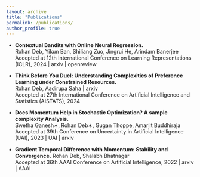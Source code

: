 ```yaml
---
layout: archive
title: "Publications"
permalink: /publications/
author_profile: true
---
```


- **Contextual Bandits with Online Neural Regression.**  
Rohan Deb, Yikun Ban, Shiliang Zuo, Jingrui He, Arindam Banerjee  
Accepted at 12th International Conference on Learning Representations (ICLR), 2024 | arxiv | openreview

- **Think Before You Duel: Understanding Complexities of Preference Learning under Constrained Resources.**  
Rohan Deb, Aadirupa Saha | arxiv  
Accepted at 27th International Conference on Artificial Intelligence and Statistics (AISTATS), 2024  

- **Does Momentum Help in Stochastic Optimization? A sample complexity Analysis.**  
Swetha Ganesh∗, Rohan Deb∗, Gugan Thoppe, Amarjit Buddhiraja  
Accepted at 39th Conference on Uncertainty in Artificial Intelligence (UAI), 2023 | UAI | arxiv

- **Gradient Temporal Difference with Momentum: Stability and Convergence.**
Rohan Deb, Shalabh Bhatnagar  
Accepted at 36th AAAI Conference on Artificial Intelligence, 2022 | arxiv | AAAI

